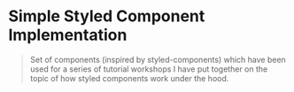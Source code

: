 # Simple Styled Component Implementation

> Set of components (inspired by styled-components) which have been used for a series of tutorial workshops I have put together
> on the topic of how styled components work under the hood.  

